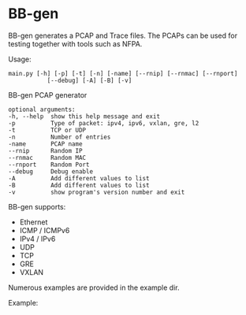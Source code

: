 BB-gen
===

BB-gen generates a PCAP and Trace files.
The PCAPs can be used for testing together with tools such as NFPA.

Usage:  

    main.py [-h] [-p] [-t] [-n] [-name] [--rnip] [--rnmac] [--rnport]  
               [--debug] [-A] [-B] [-v]

BB-gen PCAP generator

    optional arguments:  
    -h, --help  show this help message and exit  
    -p          Type of packet: ipv4, ipv6, vxlan, gre, l2  
    -t          TCP or UDP  
    -n          Number of entries  
    -name       PCAP name  
    --rnip      Random IP  
    --rnmac     Random MAC  
    --rnport    Random Port  
    --debug     Debug enable  
    -A          Add different values to list  
    -B          Add different values to list  
    -v          show program's version number and exit  


BB-gen supports:
  - Ethernet
  - ICMP / ICMPv6
  - IPv4 / IPv6
  - UDP
  - TCP
  - GRE
  - VXLAN

Numerous examples are provided in the example dir.

Example:
